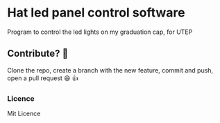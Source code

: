 # Hat led panel control software
Program to control the led lights on my graduation cap, for UTEP

## Contribute? :thinking:
Clone the repo, create a branch with the new feature, commit and push, open a pull request :smile: :+1:

### Licence
Mit Licence
